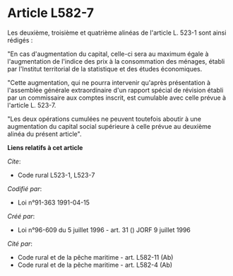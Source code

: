 # Article L582-7

Les deuxième, troisième et quatrième alinéas de l'article L. 523-1 sont ainsi rédigés :

"En cas d'augmentation du capital, celle-ci sera au maximum égale à l'augmentation de l'indice des prix à la consommation des
ménages, établi par l'Institut territorial de la statistique et des études économiques.

"Cette augmentation, qui ne pourra intervenir qu'après présentation à l'assemblée générale extraordinaire d'un rapport
spécial de révision établi par un commissaire aux comptes inscrit, est cumulable avec celle prévue à l'article L. 523-7.

"Les deux opérations cumulées ne peuvent toutefois aboutir à une augmentation du capital social supérieure à celle prévue au
deuxième alinéa du présent article".

**Liens relatifs à cet article**

_Cite_:

  - Code rural L523-1, L523-7

_Codifié par_:

  - Loi n°91-363 1991-04-15

_Créé par_:

  - Loi n°96-609 du 5 juillet 1996 - art. 31 () JORF 9 juillet 1996

_Cité par_:

  - Code rural et de la pêche maritime - art. L582-11 (Ab)
  - Code rural et de la pêche maritime - art. L582-4 (Ab)
